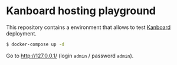 # Kanboard hosting playground

This repository contains a environment that allows to test [Kanboard](https://github.com/kanboard/kanboard) deployment.

```sh
$ docker-compose up -d
```

Go to http://127.0.0.1/ (login `admin` / password `admin`).

